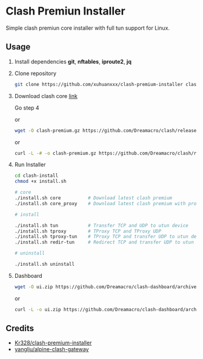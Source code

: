 # Clash Premiun Installer

Simple clash premiun core installer with full tun support for Linux.

## Usage

1. Install dependencies **git**, **nftables**, **iproute2**, **jq**

2. Clone repository

   ```bash
   git clone https://github.com/xuhuanxxx/clash-premium-installer clash-install
   ```

3. Download clash core [link](https://github.com/Dreamacro/clash/releases/tag/premium)

   Go step 4

   or

   ```bash
   wget -O clash-premium.gz https://github.com/Dreamacro/clash/releases/download/premium/clash-linux-amd64-2021.03.10.gz && gzip -d clash-premium.gz && mv clash-premium clash-install/clash
   ```

   or

   ```bash
   curl -L -# -o clash-premium.gz https://github.com/Dreamacro/clash/releases/download/premium/clash-linux-amd64-2021.03.10.gz && gzip -d clash-premium.gz && mv clash-premium clash-install/clash
   ```

4. Run Installer

   ```bash
   cd clash-install
   chmod +x install.sh

   # core
   ./install.sh core          # Download latest clash premium
   ./install.sh core_proxy    # Download latest clash premium with proxy

   # install

   ./install.sh tun           # Transfer TCP and UDP to utun device
   ./install.sh tproxy        # TProxy TCP and TProxy UDP
   ./install.sh tproxy-tun    # TProxy TCP and transfer UDP to utun device(not work, need help)
   ./install.sh redir-tun     # Redirect TCP and transfer UDP to utun device

   # uninstall

   ./install.sh uninstall
   ```

5. Dashboard

   ```bash
   wget -O ui.zip https://github.com/Dreamacro/clash-dashboard/archive/gh-pages.zip && unzip ui.zip && mv clash-dashboard-gh-pages /etc/clash/ui
   ```

   or

   ```bash
   curl -L -o ui.zip https://github.com/Dreamacro/clash-dashboard/archive/gh-pages.zip && unzip ui.zip && mv clash-dashboard-gh-pages /etc/clash/ui
   ```

## Credits

* [Kr328/clash-premium-installer](https://github.com/Kr328/clash-premium-installer)
* [yangliu/alpine-clash-gateway](https://github.com/yangliu/alpine-clash-gateway)
